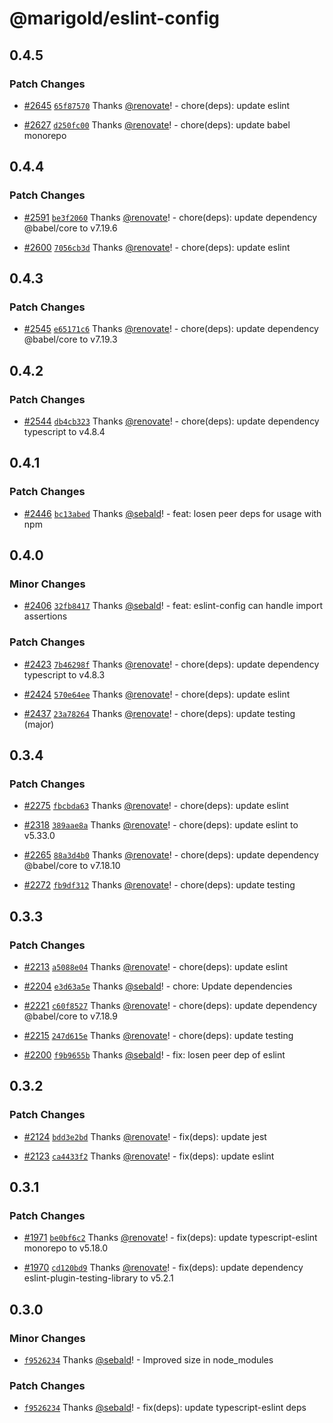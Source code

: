 # @marigold/eslint-config

## 0.4.5

### Patch Changes

- [#2645](https://github.com/marigold-ui/marigold/pull/2645) [`65f87570`](https://github.com/marigold-ui/marigold/commit/65f87570f047e1af18280bccd80abef365ee25be) Thanks [@renovate](https://github.com/apps/renovate)! - chore(deps): update eslint

- [#2627](https://github.com/marigold-ui/marigold/pull/2627) [`d250fc00`](https://github.com/marigold-ui/marigold/commit/d250fc0041f2beca498107d3e60e2d50e9ffb293) Thanks [@renovate](https://github.com/apps/renovate)! - chore(deps): update babel monorepo

## 0.4.4

### Patch Changes

- [#2591](https://github.com/marigold-ui/marigold/pull/2591) [`be3f2060`](https://github.com/marigold-ui/marigold/commit/be3f20600b195f62d8d5bc1b784329d7bf152d9a) Thanks [@renovate](https://github.com/apps/renovate)! - chore(deps): update dependency @babel/core to v7.19.6

- [#2600](https://github.com/marigold-ui/marigold/pull/2600) [`7056cb3d`](https://github.com/marigold-ui/marigold/commit/7056cb3d820531b905813a5888a6876ed82db7e3) Thanks [@renovate](https://github.com/apps/renovate)! - chore(deps): update eslint

## 0.4.3

### Patch Changes

- [#2545](https://github.com/marigold-ui/marigold/pull/2545) [`e65171c6`](https://github.com/marigold-ui/marigold/commit/e65171c6b30f0091491a7e0394e5ddafc0d72bf4) Thanks [@renovate](https://github.com/apps/renovate)! - chore(deps): update dependency @babel/core to v7.19.3

## 0.4.2

### Patch Changes

- [#2544](https://github.com/marigold-ui/marigold/pull/2544) [`db4cb323`](https://github.com/marigold-ui/marigold/commit/db4cb323ed6b58fac1ba424ca50349bdb981bc6b) Thanks [@renovate](https://github.com/apps/renovate)! - chore(deps): update dependency typescript to v4.8.4

## 0.4.1

### Patch Changes

- [#2446](https://github.com/marigold-ui/marigold/pull/2446) [`bc13abed`](https://github.com/marigold-ui/marigold/commit/bc13abedb3abc56cf6e1cc9ea8725b99c9eb9468) Thanks [@sebald](https://github.com/sebald)! - feat: losen peer deps for usage with npm

## 0.4.0

### Minor Changes

- [#2406](https://github.com/marigold-ui/marigold/pull/2406) [`32fb8417`](https://github.com/marigold-ui/marigold/commit/32fb8417c411166fece7d779b226ae5c536ea5f7) Thanks [@sebald](https://github.com/sebald)! - feat: eslint-config can handle import assertions

### Patch Changes

- [#2423](https://github.com/marigold-ui/marigold/pull/2423) [`7b46298f`](https://github.com/marigold-ui/marigold/commit/7b46298f0461fa07947768fe6caba0f9645a9ea9) Thanks [@renovate](https://github.com/apps/renovate)! - chore(deps): update dependency typescript to v4.8.3

- [#2424](https://github.com/marigold-ui/marigold/pull/2424) [`570e64ee`](https://github.com/marigold-ui/marigold/commit/570e64ee26bcf6b79a8f7f69a2d9621363056df0) Thanks [@renovate](https://github.com/apps/renovate)! - chore(deps): update eslint

- [#2437](https://github.com/marigold-ui/marigold/pull/2437) [`23a78264`](https://github.com/marigold-ui/marigold/commit/23a78264cf713ebf439c264a45ff946fd58472de) Thanks [@renovate](https://github.com/apps/renovate)! - chore(deps): update testing (major)

## 0.3.4

### Patch Changes

- [#2275](https://github.com/marigold-ui/marigold/pull/2275) [`fbcbda63`](https://github.com/marigold-ui/marigold/commit/fbcbda63ba4ea240ea1b911ea25237d125a229d1) Thanks [@renovate](https://github.com/apps/renovate)! - chore(deps): update eslint

* [#2318](https://github.com/marigold-ui/marigold/pull/2318) [`389aae8a`](https://github.com/marigold-ui/marigold/commit/389aae8a49444b34a22ed311c4e05fb12965ea3f) Thanks [@renovate](https://github.com/apps/renovate)! - chore(deps): update eslint to v5.33.0

- [#2265](https://github.com/marigold-ui/marigold/pull/2265) [`88a3d4b0`](https://github.com/marigold-ui/marigold/commit/88a3d4b030e67e46a4af429b01a884195601b7a2) Thanks [@renovate](https://github.com/apps/renovate)! - chore(deps): update dependency @babel/core to v7.18.10

* [#2272](https://github.com/marigold-ui/marigold/pull/2272) [`fb9df312`](https://github.com/marigold-ui/marigold/commit/fb9df312e50a5d4be27a528e339f0d2c5768324d) Thanks [@renovate](https://github.com/apps/renovate)! - chore(deps): update testing

## 0.3.3

### Patch Changes

- [#2213](https://github.com/marigold-ui/marigold/pull/2213) [`a5088e04`](https://github.com/marigold-ui/marigold/commit/a5088e042b42210ea20850b208fb31ff6e525026) Thanks [@renovate](https://github.com/apps/renovate)! - chore(deps): update eslint

* [#2204](https://github.com/marigold-ui/marigold/pull/2204) [`e3d63a5e`](https://github.com/marigold-ui/marigold/commit/e3d63a5e156b7455bb0959e26facd547bd0a9390) Thanks [@sebald](https://github.com/sebald)! - chore: Update dependencies

- [#2221](https://github.com/marigold-ui/marigold/pull/2221) [`c60f8527`](https://github.com/marigold-ui/marigold/commit/c60f8527cc4d61c3b7d8eeb2ec29a0cd7679e8dc) Thanks [@renovate](https://github.com/apps/renovate)! - chore(deps): update dependency @babel/core to v7.18.9

* [#2215](https://github.com/marigold-ui/marigold/pull/2215) [`247d615e`](https://github.com/marigold-ui/marigold/commit/247d615e9b127c3f2a94d0ad7561c09d11000366) Thanks [@renovate](https://github.com/apps/renovate)! - chore(deps): update testing

- [#2200](https://github.com/marigold-ui/marigold/pull/2200) [`f9b9655b`](https://github.com/marigold-ui/marigold/commit/f9b9655b66aaa1a81bed8c19b2a84a3b604cbd49) Thanks [@sebald](https://github.com/sebald)! - fix: losen peer dep of eslint

## 0.3.2

### Patch Changes

- [#2124](https://github.com/marigold-ui/marigold/pull/2124) [`bdd3e2bd`](https://github.com/marigold-ui/marigold/commit/bdd3e2bd04af7e1419b4264935967bf2e3990040) Thanks [@renovate](https://github.com/apps/renovate)! - fix(deps): update jest

* [#2123](https://github.com/marigold-ui/marigold/pull/2123) [`ca4433f2`](https://github.com/marigold-ui/marigold/commit/ca4433f24e65b5d9c438f12708e71eb3d2489d75) Thanks [@renovate](https://github.com/apps/renovate)! - fix(deps): update eslint

## 0.3.1

### Patch Changes

- [#1971](https://github.com/marigold-ui/marigold/pull/1971) [`be0bf6c2`](https://github.com/marigold-ui/marigold/commit/be0bf6c22956f34807db23949f9c1fa634d4a821) Thanks [@renovate](https://github.com/apps/renovate)! - fix(deps): update typescript-eslint monorepo to v5.18.0

* [#1970](https://github.com/marigold-ui/marigold/pull/1970) [`cd120bd9`](https://github.com/marigold-ui/marigold/commit/cd120bd9d94f841e622f0d254e82f214756ffa14) Thanks [@renovate](https://github.com/apps/renovate)! - fix(deps): update dependency eslint-plugin-testing-library to v5.2.1

## 0.3.0

### Minor Changes

- [`f9526234`](https://github.com/marigold-ui/marigold/commit/f9526234257a149b12c14191a524691470da3942) Thanks [@sebald](https://github.com/sebald)! - Improved size in node_modules

### Patch Changes

- [`f9526234`](https://github.com/marigold-ui/marigold/commit/f9526234257a149b12c14191a524691470da3942) Thanks [@sebald](https://github.com/sebald)! - fix(deps): update typescript-eslint deps
